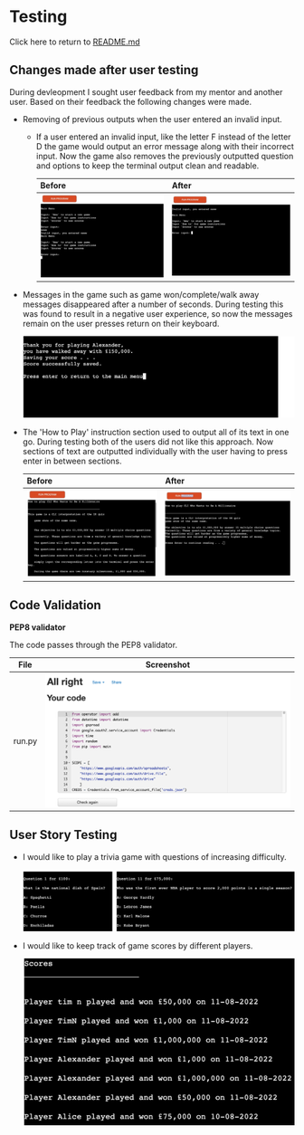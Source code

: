 # Testing
Click here to return to [README.md](README.md)

## Changes made after user testing

During devleopment I sought user feedback from my mentor and another user. Based on their feedback the following changes were made.

- Removing of previous outputs when the user entered an invalid input.
	- If a user entered an invalid input, like the letter F instead of the letter D the game would output an error message along with their incorrect input. Now the game also removes the previously outputted question and options to keep the terminal output clean and readable.
	
		| Before | After |
		|---|---|
		|![Before main menu](md_assets/menu_before.jpeg)|![After main menu](md_assets/menu_after.jpeg)|

- Messages in the game such as game won/complete/walk away messages disappeared after a number of seconds. During testing this was found to result in a negative user experience, so now the messages remain on the user presses return on their keyboard.

	![Walk away message](md_assets/walk.jpeg)

- The 'How to Play' instruction section used to output all of its text in one go. During testing both of the users did not like this approach. Now sections of text are outputted individually with the user having to press enter in between sections.

	| Before | After |
	|---|---|
	|![How to before](md_assets/how_to_before.jpeg)|![How to after](md_assets/how_to_after.jpeg)|

## Code Validation

**PEP8 validator**

The code passes through the PEP8 validator.

| File | Screenshot |
|---|---|
|run.py|![Test screenshot](md_assets/pep8.jpeg)|

## User Story Testing

- I would like to play a trivia game with questions of increasing difficulty.

	![Increasing difficulty questions](md_assets/harder.jpg)

- I would like to keep track of game scores by different players.

	![Scores](md_assets/scores.png)